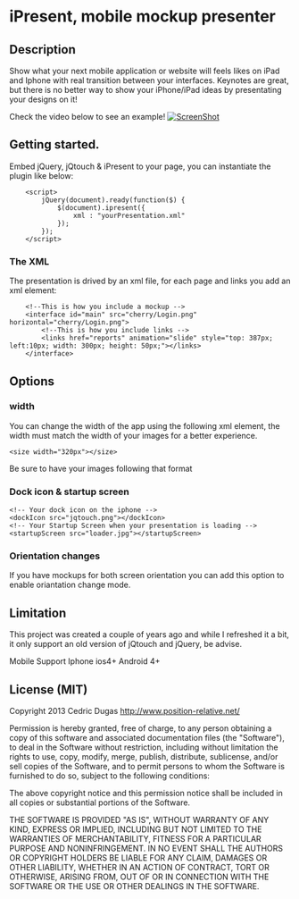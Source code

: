# iPresent, mobile mockup presenter

## Description

Show what your next mobile application or website will feels likes on iPad and Iphone with real transition between your interfaces. Keynotes are great, but there is no better way to show your iPhone/iPad ideas by presentating your designs on it!

Check the video below to see an example!
[![ScreenShot](https://secure-b.vimeocdn.com/ts/434/865/434865780_640.jpg)](https://vimeo.com/14049400)

## Getting started.

Embed jQuery, jQtouch & iPresent to your page, you can instantiate the plugin like below:

        <script>
            jQuery(document).ready(function($) {
                $(document).ipresent({
                    xml : "yourPresentation.xml"
                });
            });
        </script>

### The XML

The presentation is drived by an xml file, for each page and links you add an xml element:

		<!--This is how you include a mockup -->
		<interface id="main" src="cherry/Login.png" horizontal="cherry/Login.png">
			<!--This is how you include links -->
			<links href="reports" animation="slide" style="top: 387px; left:10px; width: 300px; height: 50px;"></links>
		</interface>

## Options

### width

You can change the width of the app using the following xml element, the width must match the width of your images for a better experience.

	<size width="320px"></size>	

Be sure to have your images following that format

### Dock icon & startup screen

	<!-- Your dock icon on the iphone -->
	<dockIcon src="jqtouch.png"></dockIcon>	
	<!-- Your Startup Screen when your presentation is loading -->
	<startupScreen src="loader.jpg"></startupScreen>	

### Orientation changes
If you have mockups for both screen orientation you can add this option to enable oriantation change mode. 
	<!--Do you have images for the horizontal mode? -->
	<screenOrientationChange mode="false"></screenOrientationChange>

## Limitation

This project was created a couple of years ago and while I refreshed it a bit, it only support an old version of jQtouch and jQuery, be advise.

Mobile Support
Iphone ios4+
Android 4+


## License (MIT)

Copyright 2013 Cedric Dugas
http://www.position-relative.net/

Permission is hereby granted, free of charge, to any person obtaining
a copy of this software and associated documentation files (the
"Software"), to deal in the Software without restriction, including
without limitation the rights to use, copy, modify, merge, publish,
distribute, sublicense, and/or sell copies of the Software, and to
permit persons to whom the Software is furnished to do so, subject to
the following conditions:

The above copyright notice and this permission notice shall be
included in all copies or substantial portions of the Software.

THE SOFTWARE IS PROVIDED "AS IS", WITHOUT WARRANTY OF ANY KIND,
EXPRESS OR IMPLIED, INCLUDING BUT NOT LIMITED TO THE WARRANTIES OF
MERCHANTABILITY, FITNESS FOR A PARTICULAR PURPOSE AND
NONINFRINGEMENT. IN NO EVENT SHALL THE AUTHORS OR COPYRIGHT HOLDERS BE
LIABLE FOR ANY CLAIM, DAMAGES OR OTHER LIABILITY, WHETHER IN AN ACTION
OF CONTRACT, TORT OR OTHERWISE, ARISING FROM, OUT OF OR IN CONNECTION
WITH THE SOFTWARE OR THE USE OR OTHER DEALINGS IN THE SOFTWARE.